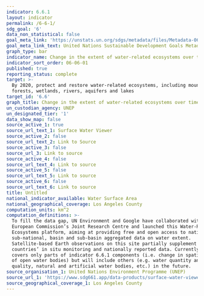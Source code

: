 ```yaml
---
indicator: 6.6.1
layout: indicator
permalink: /6-6-1/
sdg_goal: '6'
data_non_statistical: false
goal_meta_link: 'https://unstats.un.org/sdgs/metadata/files/Metadata-06-06-01a.pdf'
goal_meta_link_text: United Nations Sustainable Development Goals Metadata (pdf 428kB)
graph_type: bar
indicator_name: Change in the extent of water-related ecosystems over time
indicator_sort_order: 06-06-01
published: true
reporting_status: complete
target: >-
  By 2020, protect and restore water-related ecosystems, including mountains,
  forests, wetlands, rivers, aquifers and lakes
target_id: '6.6'
graph_title: Change in the extent of water-related ecosystems over time
un_custodian_agency: UNEP
un_designated_tier: '1'
data_show_map: false
source_active_1: true
source_url_text_1: Surface Water Viewer
source_active_2: false
source_url_text_2: Link to Source
source_active_3: false
source_url_3: Link to source
source_active_4: false
source_url_text_4: Link to source
source_active_5: false
source_url_text_5: Link to source
source_active_6: false
source_url_text_6: Link to source
title: Untitled
national_indicator_available: Water Surface Area
national_geographical_coverage: Los Angeles County
computation_units: km^2
computation_definitions: >-
  To fill the data gap, UN Environment and Google have collaborated with the
  European Commission’s Joint Research Centre and launched this Water-Related
  Ecosystems platform, aiming at providing free and open access to national,
  sub-national, basin and sub-basin aggregated data on water extent.
  Satellite-based Earth observations on this site partially supplement
  countries’ in situ monitoring and nationally reported data. Currently the site
  covers only parts of indicator 6.6.1 components (i.e. change in spatial extent
  of open water bodies) but will include others (e.g. water quantity and
  quality, natural and artificial water bodies, etc.) in the future.
source_organisation_1: United Nations Environment Programme (UNEP)
source_url_1: 'https://www.sdg661.app/data-products/surface-water-viewer'
source_geographical_coverage_1: Los Angeles County
---
```

